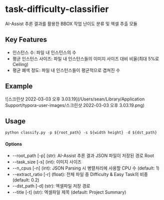 # task-difficulty-classifier
AI-Assist 추론 결과를 활용한 BBOX 작업 난이도 분류 및 엑셀 추출 모듈



## Key Features

* 인스턴스 수: 파일 내 인스턴스의 수
* 평균 인스턴스 사이즈: 파일 내 인스턴스들의 이미지 사이즈 대비 비율(최대 5%로 Ceiling)
* 평균 폐색 정도: 파일 내 인스턴스들이 평균적으로 겹쳐진 수



## Example

![스크린샷 2022-03-03 오후 3.03.19](/Users/sean/Library/Application Support/typora-user-images/스크린샷 2022-03-03 오후 3.03.19.png)



## Usage

~~~python
python classify.py -p ${root_path} -s ${width height} -d ${dst_path}
~~~



#### Options

* --root_path [-p] (str): AI-Assist 추론 결과 JSON 파일이 저장된 경로 Root
* --task_size [-s] (int): 이미지 사이즈  
* --n_cpus [-n] (int): JSON Parsing 시 병렬처리에 사용할 CPU 수 (default: 1)
* --extract_ratio [-r] (float): 전체 파일 중 Difficulty & Easy Task의 비중 (default: 0.2)
* --dst_path [-d] (str): 엑셀파일 저장 경로
* --title [-t] (str): 엑셀파일 제목 (default: Project Summary)